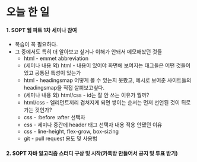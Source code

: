 # 오늘 한 일

#### 1. SOPT 웹 파트 1차 세미나 참여
- 복습이 꼭 필요하다.
- 그 중에서도 특히 더 알아보고 싶거나 이해가 안돼서 메모해놨던 것들
  - html - emmet abbreviation 
  - (세미나 내용 외) html - 내용이 있어야 화면에 보여지는 태그들은 어떤 것들이 있고 공통된 특성이 있는가
  - html - headingsmap 어떻게 볼 수 있는지 못봤고, 예시로 보여준 사이트들의 headingsmap을 직접 살펴보고싶다.
  - (세미나 내용 외) html/css - id는 잘 안 쓰는 이유가 뭘까?
  - html/css - 엘리먼트끼리 겹쳐지게 되면 쌓이는 순서는 먼저 선언된 것이 뒤로 가는 것인가?
  - css - :before :after 선택자
  - css - 세미나 중간에 header 태그 선택자 내용 적용 안됐던 이유
  - css - line-height, flex-grow, box-sizing
  - git - pull request 용도 및 사용법
#### 2. SOPT 자바 알고리즘 스터디 구상 및 시작(카톡방 만들어서 공지 및 투표 받기)
